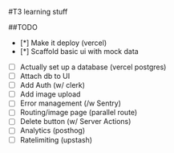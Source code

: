 #T3 learning stuff

##TODO

- [*] Make it deploy (vercel)
- [*] Scaffold basic ui with mock data
- [ ] Actually set up a database (vercel postgres)
- [ ] Attach db to UI 
- [ ] Add Auth (w/ clerk)
- [ ] Add image upload
- [ ] Error management (/w Sentry)
- [ ] Routing/image page (parallel route)
- [ ] Delete button (w/ Server Actions)
- [ ] Analytics (posthog)
- [ ] Ratelimiting (upstash) 